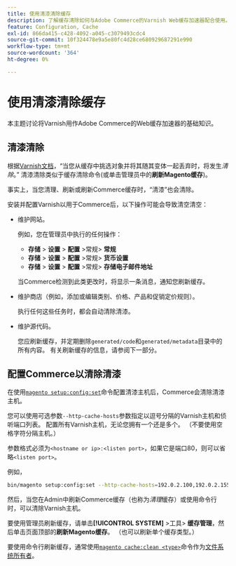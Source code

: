 ```yaml
---
title: 使用清漆清除缓存
description: 了解缓存清除如何与Adobe Commerce的Varnish Web缓存加速器配合使用。 了解缓存管理和优化技术。
feature: Configuration, Cache
exl-id: 866da415-c428-4092-a045-c3079493cdc4
source-git-commit: 10f324478e9a5e80fc4d28ce680929687291e990
workflow-type: tm+mt
source-wordcount: '364'
ht-degree: 0%

---
```


# 使用清漆清除缓存

本主题讨论将Varnish用作Adobe Commerce的Web缓存加速器的基础知识。

## 清漆清除

根据[Varnish文档](https://www.varnish-cache.org/docs/trunk/users-guide/purging.html)，“当您从缓存中挑选对象并将其随其变体一起丢弃时，将发生&#x200B;*清除*。” 清漆清除类似于缓存清除命令(或单击管理员中的&#x200B;**刷新Magento缓存**)。

事实上，当您清理、刷新或刷新Commerce缓存时，“清漆”也会清除。

安装并配置Varnish以用于Commerce后，以下操作可能会导致清空清空：

- 维护网站。

  例如，您在管理员中执行的任何操作：

   - **存储** > **设置** > **配置** >常规> **常规**
   - **存储** > **设置** > **配置** >常规> **货币设置**
   - **存储** > **设置** > **配置** >常规> **存储电子邮件地址**

  当Commerce检测到此类更改时，将显示一条消息，通知您刷新缓存。

- 维护商店（例如，添加或编辑类别、价格、产品和促销定价规则）。

  执行任何这些任务时，都会自动清除清漆。

- 维护源代码。

  您应刷新缓存，并定期删除`generated/code`和`generated/metadata`目录中的所有内容。 有关刷新缓存的信息，请参阅下一部分。

## 配置Commerce以清除清漆

在使用[`magento setup:config:set`](https://experienceleague.adobe.com/zh-hans/docs/commerce-operations/tools/cli-reference/commerce-on-premises#setupconfigset)命令配置清漆主机后，Commerce会清除清漆主机。

您可以使用可选参数`--http-cache-hosts`参数指定以逗号分隔的Varnish主机和侦听端口列表。 配置所有Varnish主机，无论您拥有一个还是多个。 （不要使用空格字符分隔主机。）

参数格式必须为`<hostname or ip>:<listen port>`，如果它是端口80，则可以省略`<listen port>`。

例如，

```bash
bin/magento setup:config:set --http-cache-hosts=192.0.2.100,192.0.2.155:6081
```

然后，当您在Admin中刷新Commerce缓存（也称为&#x200B;*清理*&#x200B;缓存）或使用命令行时，可以清除Varnish主机。

要使用管理员刷新缓存，请单击&#x200B;**[!UICONTROL SYSTEM]** >工具> **缓存管理**，然后单击页面顶部的&#x200B;**刷新Magento缓存**。 （也可以刷新单个缓存类型。）

要使用命令行刷新缓存，通常使用[`magento cache:clean <type>`](../cli/manage-cache.md#clean-and-flush-cache-types)命令作为[文件系统所有者](../../installation/prerequisites/file-system/overview.md)。
